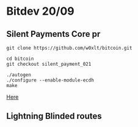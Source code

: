 # Bitdev 20/09

## Silent Payments Core pr

```
git clone https://github.com/w0xlt/bitcoin.git

cd bitcoin
git checkout silent_payment_021

./autogen
./configure --enable-module-ecdh
make
```
[Here](http://silentbitco.in/)


## Lightning Blinded routes 







